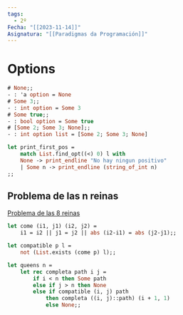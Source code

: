 ```yaml
---
tags:
  - 2º
Fecha: "[[2023-11-14]]"
Asignatura: "[[Paradigmas da Programación]]"
---
```

# Options

```ocaml
# None;;
- : 'a option = None
# Some 3;;
- : int option = Some 3
# Some true;;
- : bool option = Some true
# [Some 2; Some 3; None];;
- : int option list = [Some 2; Some 3; None]
```

```ocaml
let print_first_pos = 
	match List.find_opt((<) 0) l with
	None -> print_endline "No hay ningun positivo"
	| Some n -> print_endline (string_of_int n)
;;
```

## Problema de las n reinas
[Problema de las 8 reinas](https://es.wikipedia.org/wiki/Problema_de_las_ocho_reinas)

```ocaml
let come (i1, j1) (i2, j2) = 
	i1 = i2 || j1 = j2 || abs (i2-i1) = abs (j2-j1);;

let compatible p l =
	not (List.exists (come p) l);;

let queens n = 
	let rec completa path i j = 
		if i < n then Some path
		else if j > n then None
		else if compatible (i, j) path
			then completa ((i, j)::path) (i + 1, 1)
			else None;;


```
